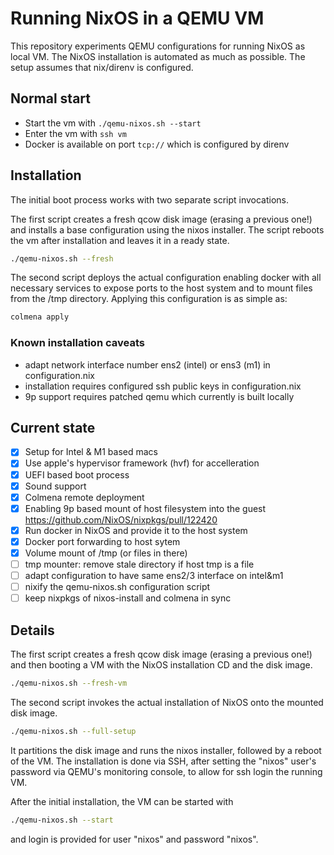 # Running NixOS in a QEMU VM

This repository experiments QEMU configurations for running NixOS as local VM. The NixOS installation is automated as much as possible. The setup assumes that nix/direnv is configured.


## Normal start

* Start the vm with `./qemu-nixos.sh --start`
* Enter the vm with `ssh vm`
* Docker is available on port `tcp://` which is configured by direnv

## Installation

The initial boot process works with two separate script invocations.

The first script creates a fresh qcow disk image (erasing a previous one!)
and installs a base configuration using the nixos installer. The script
reboots the vm after installation and leaves it in a ready state.

```sh
./qemu-nixos.sh --fresh
```

The second script deploys the actual configuration enabling docker with
all necessary services to expose ports to the host system and to mount
files from the /tmp directory. Applying this configuration is as simple as:

```sh
colmena apply
```

### Known installation caveats

* adapt network interface number ens2 (intel) or ens3 (m1) in configuration.nix
* installation requires configured ssh public keys in configuration.nix
* 9p support requires patched qemu which currently is built locally

## Current state

* [X] Setup for Intel & M1 based macs
* [X] Use apple's hypervisor framework (hvf) for accelleration
* [X] UEFI based boot process
* [X] Sound support
* [X] Colmena remote deployment
* [X] Enabling 9p based mount of host filesystem into the guest
	    https://github.com/NixOS/nixpkgs/pull/122420
* [X] Run docker in NixOS and provide it to the host system
* [X] Docker port forwarding to host sytem
* [X] Volume mount of /tmp (or files in there)
* [ ] tmp mounter: remove stale directory if host tmp is a file
* [ ] adapt configuration to have same ens2/3 interface on intel&m1
* [ ] nixify the qemu-nixos.sh configuration script
* [ ] keep nixpkgs of nixos-install and colmena in sync

## Details

The first script creates a fresh qcow disk image (erasing a previous one!)
and then booting a VM with the NixOS installation CD and the disk image.
```sh
./qemu-nixos.sh --fresh-vm
```

The second script invokes the actual installation of NixOS onto the mounted disk  image.
```sh
./qemu-nixos.sh --full-setup
```
It partitions the disk image and runs the nixos installer, followed by a reboot of the VM. The installation is done via SSH, after setting the "nixos" user's password via QEMU's monitoring console, to allow for ssh login the running VM.

After the initial installation, the VM can be started with
```sh
./qemu-nixos.sh --start
```
and login is provided for user "nixos" and password "nixos".

